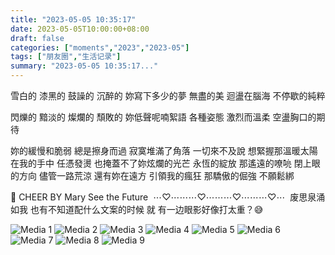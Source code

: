 ```yaml
---
title: "2023-05-05 10:35:17"
date: 2023-05-05T10:00:00+08:00
draft: false
categories: ["moments","2023","2023-05"]
tags: ["朋友圈","生活记录"]
summary: "2023-05-05 10:35:17..."
---
```


雪白的 漆黑的 鼓譟的 沉醉的
妳寫下多少的夢 無盡的美
迴盪在腦海 不停歇的純粹

閃爍的 黯淡的 燦爛的 頹敗的
妳低聲呢喃絮語 各種姿態
激烈而溫柔 空盪胸口的期待

妳的緩慢和脆弱 總是擦身而過
寂寞堆滿了角落 一切來不及說
想緊握那溫暖太陽 在我的手中
任憑發燙 也掩蓋不了妳炫爛的光芒
永恆的綻放 
那遙遠的嘹喨 閉上眼的方向
儘管一路荒涼
還有妳在遠方 引領我的瘋狂
那驕傲的倔強
不願鬆綁

🎵 CHEER
BY Mary See the Future 
​
​⋯♡⋯⋯⋯♡⋯⋯⋯♡⋯⋯⋯♡⋯
​
废思泉涌​如我
也有不知道配什么文案的时候
​就 有一边眼影好像打太重？😅

![Media 1](/Moments/photos/2023-05-05/202305051035170.jpg)
![Media 2](/Moments/photos/2023-05-05/202305051035171.jpg)
![Media 3](/Moments/photos/2023-05-05/202305051035172.jpg)
![Media 4](/Moments/photos/2023-05-05/202305051035173.jpg)
![Media 5](/Moments/photos/2023-05-05/202305051035174.jpg)
![Media 6](/Moments/photos/2023-05-05/202305051035175.jpg)
![Media 7](/Moments/photos/2023-05-05/202305051035176.jpg)
![Media 8](/Moments/photos/2023-05-05/202305051035177.jpg)
![Media 9](/Moments/photos/2023-05-05/202305051035178.jpg)


